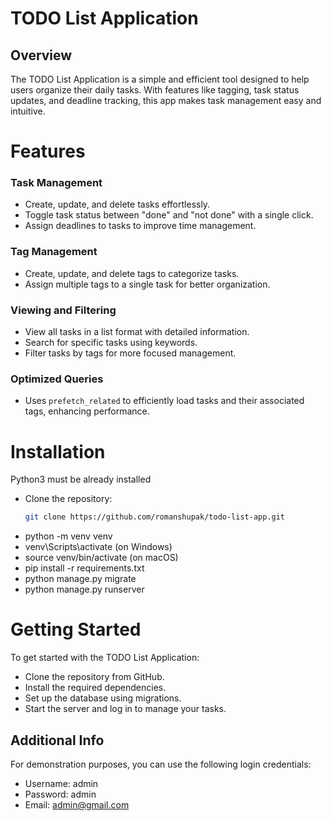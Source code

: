 # TODO List Application

## Overview
The TODO List Application is a simple and efficient tool designed to help users organize their daily tasks. With features like tagging, task status updates, and deadline tracking, this app makes task management easy and intuitive.

# Features

### Task Management

* Create, update, and delete tasks effortlessly.
* Toggle task status between "done" and "not done" with a single click.
* Assign deadlines to tasks to improve time management.

### Tag Management

* Create, update, and delete tags to categorize tasks.
* Assign multiple tags to a single task for better organization.

### Viewing and Filtering

* View all tasks in a list format with detailed information.
* Search for specific tasks using keywords.
* Filter tasks by tags for more focused management.

### Optimized Queries

* Uses `prefetch_related` to efficiently load tasks and their associated tags, enhancing performance.

# Installation
Python3 must be already installed

* Clone the repository:
  ```bash
  git clone https://github.com/romanshupak/todo-list-app.git
* python -m venv venv
* venv\Scripts\activate (on Windows)
* source venv/bin/activate (on macOS)
* pip install -r requirements.txt
* python manage.py migrate
* python manage.py runserver

# Getting Started
To get started with the TODO List Application:

* Clone the repository from GitHub.
* Install the required dependencies.
* Set up the database using migrations.
* Start the server and log in to manage your tasks.

## Additional Info
For demonstration purposes, you can use the following login credentials:

* Username: admin
* Password: admin
* Email: admin@gmail.com





